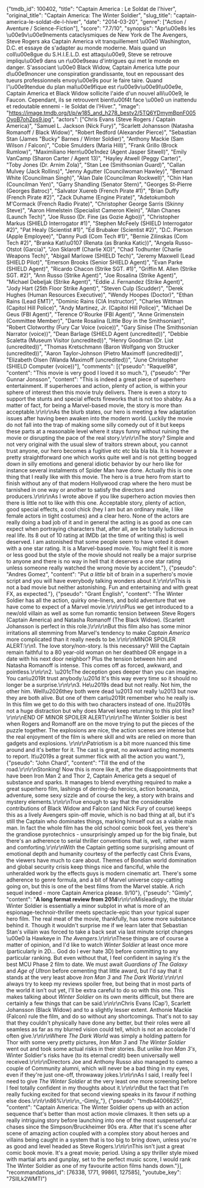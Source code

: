 {"tmdb_id": 100402, "title": "Captain America : Le Soldat de l'hiver", "original_title": "Captain America: The Winter Soldier", "slug_title": "captain-america-le-soldat-de-l-hiver", "date": "2014-03-20", "genre": ["Action / Aventure / Science-Fiction"], "score": "7.7/10", "synopsis": "Apr\u00e8s les \u00e9v\u00e9nements cataclysmiques de New York de The Avengers, Steve Rogers aka Captain America vit tranquillement \u00e0 Washington, D.C. et essaye de s'adapter au monde moderne. Mais quand un coll\u00e8gue du S.H.I.E.L.D. est attaqu\u00e9, Steve se retrouve impliqu\u00e9 dans un r\u00e9seau d'intrigues qui met le monde en danger. S'associant \u00e0 Black Widow, Captain America lutte pour d\u00e9noncer une conspiration grandissante, tout en repoussant des tueurs professionnels envoy\u00e9s pour le faire taire. Quand l'\u00e9tendue du plan mal\u00e9fique est r\u00e9v\u00e9l\u00e9e, Captain America et Black Widow sollicite l'aide d'un nouvel alli\u00e9, le Faucon. Cependant, ils se retrouvent bient\u00f4t face \u00e0 un inattendu et redoutable ennemi - le Soldat de l'Hiver.", "image": "https://image.tmdb.org/t/p/w185_and_h278_bestv2/5TQ6YDmymBpnF005OyoB7ohZps9.jpg", "actors": ["Chris Evans (Steve Rogers / Captain America)", "Samuel L. Jackson (Nick Fury)", "Scarlett Johansson (Natasha Romanoff / Black Widow)", "Robert Redford (Alexander Pierce)", "Sebastian Stan (James \"Bucky\" Barnes / Winter Soldier)", "Anthony Mackie (Sam Wilson / Falcon)", "Cobie Smulders (Maria Hill)", "Frank Grillo (Brock Rumlow)", "Maximiliano Hern\u00e1ndez (Agent Jasper Sitwell)", "Emily VanCamp (Sharon Carter / Agent 13)", "Hayley Atwell (Peggy Carter)", "Toby Jones (Dr. Arnim Zola)", "Stan Lee (Smithsonian Guard)", "Callan Mulvey (Jack Rollins)", "Jenny Agutter (Councilwoman Hawley)", "Bernard White (Councilman Singh)", "Alan Dale (Councilman Rockwell)", "Chin Han (Councilman Yen)", "Garry Shandling (Senator Stern)", "Georges St-Pierre (Georges Batroc)", "Salvator Xuereb (French Pirate #1)", "Brian Duffy (French Pirate #2)", "Zack Duhame (Engine Pirate)", "Adetokumboh M'Cormack (French Radio Pirate)", "Christopher George Sarris (Skinny Steve)", "Aaron Himelstein (Specialist Cameron Klein)", "Allan Chanes (Launch Tech)", "Joe Russo (Dr. Fine (as Gozie Agbo))", "Christopher Markus (SHIELD Interrogator #1)", "Stephen McFeely (SHIELD Interrogator #2)", "Pat Healy (Scientist #1)", "Ed Brubaker (Scientist #2)", "D.C. Pierson (Apple Employee)", "Danny Pudi (Com Tech #1)", "Bernie Zilinskas (Com Tech #2)", "Branka Kati\u0107 (Renata (as Branka Katic))", "Angela Russo-Otstot (Garcia)", "Jon Sklaroff (Charlie XO)", "Chad Todhunter (Charlie Weapons Tech)", "Abigail Marlowe (SHIELD Tech)", "Jeremy Maxwell (Lead SHIELD Pilot)", "Emerson Brooks (Senior SHIELD Agent)", "Evan Parke (SHIELD Agent)", "Ricardo Chacon (Strike SGT. #1)", "Griffin M. Allen (Strike SGT. #2)", "Ann Russo (Strike Agent)", "Joe Rosalina (Strike Agent)", "Michael Debeljak (Strike Agent)", "Eddie J. Fernandez (Strike Agent)", "Jody Hart (25th Floor Strike Agent)", "Steven Culp (Scudder)", "Derek Hughes (Human Resources Executive)", "Wendy Hoopes (Doctor)", "Ethan Rains (Lead EMT)", "Dominic Rains (CIA Instructor)", "Charles Wittman (Capitol Hill Police)", "Andy Martinez, Jr. (Capitol Hill Police)", "Michael De Geus (FBI Agent)", "Terence O'Rourke (FBI Agent)", "Anne Grimenstein (Committee Member)", "Dante Rosalina (Little Boy in the Smithsonian)", "Robert Clotworthy (Fury Car Voice (voice))", "Gary Sinise (The Smithsonian Narrator (voice))", "Dean Barlage (SHIELD Agent (uncredited))", "Debbie Scaletta (Museum Visitor (uncredited))", "Henry Goodman (Dr. List (uncredited))", "Thomas Kretschmann (Baron Wolfgang von Strucker (uncredited))", "Aaron Taylor-Johnson (Pietro Maximoff (uncredited))", "Elizabeth Olsen (Wanda Maximoff (uncredited))", "June Christopher (SHIELD Computer (voice))"], "comments": [{"pseudo": "Raquel98", "content": "This movie is very good I loved it so much."}, {"pseudo": "Per Gunnar Jonsson", "content": "This is indeed a great piece of superhero entertainment. If superheroes and action, plenty of action, is within your sphere of interest then this movie truly delivers. There is even a story to support the stunts and special effects fireworks that is not too shabby. As a matter of fact, for being a Marvel-based movie, the story is more than acceptable.\r\n\r\nAs the blurb states, our hero is meeting a few adaptation issues after having been awaken into the modern world. Luckily the movie do not fall into the trap of making some silly comedy out of it but keeps these parts at a reasonable level where it stays funny without ruining the movie or disrupting the pace of the real story.\r\n\r\nThe story? Simple and not very original with the usual slew of traitors strewn about, you cannot trust anyone, our hero becomes a fugitive etc etc bla bla bla. It is however a pretty straightforward one which works quite well and is not getting bogged down in silly emotions and general idiotic behavior by our hero like for instance several instalments of Spider Man have done. Actually this is one thing that I really like with this movie. The hero is a true hero from start to finish without any of that modern Hollywood crap where the hero must be tarnished in one way or another to satisfy the directors and producers.\r\n\r\nAs I wrote above if you like superhero action movies then there is little not to like with this one. Acceptable story, plenty of action, good special effects, a cool chick (hey I am but an ordinary male, I like female actors in tight costumes) and a clear hero. None of the actors are really doing a bad job of it and in general the acting is as good as one can expect when portraying characters that, after all, are be totally ludicrous in real life. Its 8 out of 10 rating at IMDb (at the time of writing this) is well deserved. I am astonished that some people seem to have voted it down with a one star rating. It is a Marvel-based movie. You might feel it is more or less good but the style of the movie should not really be a major surprise to anyone and there is no way in hell that it deserves a one star rating unless someone really watched the wrong movie by accident."}, {"pseudo": "Andres Gomez", "content": "Put *a little* bit of brain in a superhero's movie script and you will have everybody talking wonders about it.\r\n\r\nThis is not a bad movie but neither astonishing. Fun and entertaining and with great FX, as expected."}, {"pseudo": "Grant English", "content": "The Winter Soldier has all the action, quirky one-liners, and bold adventure that we have come to expect of a Marvel movie.\r\n\r\nPlus we get introduced to a new/old villain as well as some fun romantic tension between Steve Rogers (Captain America) and Natasha Romanoff (The Black Widow).  (Scarlett Johansson is perfect in this role.)\r\n\r\nBut this film also has some minor irritations all stemming from Marvel's tendency to make _Captain America_ more complicated than it really needs to be.\r\n\r\nMINOR SPOILER ALERT:\r\n1. The love story/non-story.  Is this necessary? Will the Captain remain faithful to a 80 year-old woman on her deathbed OR engage in a date with his next door neighbor?  Plus the tension between him and Natasha Romanoff is intense.  This comes off as forced, awkward, and pointless.\r\n\r\n2. \u201cThe deception goes deeper than you can imagine. You can\u2019t trust anybody.\u201d  It's this way every time so it should no longer be a surprise.\r\n\r\n3. He\u2019s dead but not really. Not him, the other him. Well\u2026they both were dead \u2013 not really \u2013 but now they are both alive. But one of them can\u2019t remember who he really is. In this film we get to do this with two characters instead of one.  It\u2019s not a huge distraction but why does Marvel keep returning to this plot line? \r\n\r\nEND OF MINOR SPOILER ALERT\r\n\r\nThe Winter Soldier is best when Rogers and Romanoff are on the move trying to put the pieces of the puzzle together. The explosions are nice, the action scenes are intense but the real enjoyment of the film is where skill and wits are relied on more than gadgets and explosions. \r\n\r\nPatriotism is a bit more nuanced this time around and it's better for it.  The cast is great, no awkward acting moments to report. It\u2019s a great summer flick with all the action you want."}, {"pseudo": "John Chard", "content": "Till the end of the road.\r\n\r\nStonking! Now this is more like it, after the disappointments that have been Iron Man 2 and Thor 2, Captain America gets a sequel of substance and sparks. It manages to blend everything required to make a great superhero film, lashings of derring-do heroics, action bonanza, adventure, some sexy sizzle and of course the key, a story with brains and mystery elements.\r\n\r\nTrue enough to say that the considerable contributions of Black Widow and Falcon (and Nick Fury of course) keeps this as a lively Avengers spin-off movie, which is no bad thing at all, but it's still the Captain who dominates things, marking himself out as a viable main man. In fact the whole film has the old school comic book feel, yes there's the grandiose pyrotechnics - unsurprisingly amped up for the big finale, but there's an adherence to serial thriller conventions that is, well, rather warm and comforting.\r\n\r\nWith the Captain getting some surprising amount of emotional depth and humanity courtesy of the perfectly cast Chris Evans, the viewers have much to care about. Themes of Bondian world domination and global security crisis keep things nice and fanciful, while the unheralded work by the effects guys is modern cinematic art. There's some adherence to genre formula, and a bit of Marvel universe copy-catting going on, but this is one of the best films from the Marvel stable. A rich sequel indeed - more Captain America please. 9/10"}, {"pseudo": "Gimly", "content": "**A long format review from 2014**\r\n\r\nMisleadingly, the titular Winter Soldier is essentially a minor subplot in what is more of an espionage-technoir-thriller meets spectacle-epic than your typical super hero film. The real meat of the movie, thankfully, has some more substance behind it. Though it wouldn't surprise me if we learn later that Sebastian Stan's villain was forced to take a back seat via last minute script changes \u00e0 la Hawkeye in _The Avengers_.\r\n\r\nThese things are of course a matter of opinion, and I'd like to watch _Winter Soldier_ at least once more (particularly in 2D... God do I ever hate 3D) before committing to any particular ranking. But even without that, I feel confident in saying it's the best MCU Phase 2 film to date. We must await _Guardians of The Galaxy_ and _Age of Ultron_ before cementing that little award, but I'd say that it stands at the very least above _Iron Man 3_ and _The Dark World_.\r\n\r\nI always try to keep my reviews spoiler free, but being that in most parts of the world it isn't out yet, I'll be extra careful to do so with this one. This makes talking about _Winter Soldier_ on its own merits difficult, but there are certainly a few things that can be said.\r\n\r\nChris Evans (Cap'), Scarlett Johansson (Black Widow) and to a slightly lesser extent. Anthonie Mackie (Falcon) rule the film, and do so without any shortcomings. That's not to say that they couldn't physically have done any better, but their roles were all seamless as far as my blurred vision could tell, which is not an accolade I'd often give.\r\n\r\nWhere _The Dark World_ was simply a holding pattern for Thor with some very pretty pictures, _Iron Man 3_ and _The Winter Soldier_ went out and took some actual risks in their stories. But unlike _Iron Man 3's_, Winter Soldier's risks have (to its eternal credit) been universally well received.\r\n\r\nDirectors Joe and Anthony Russo also managed to cameo a couple of Community alumni, which will never be a bad thing in my eyes, even if they're just one-off, throwaway jokes.\r\n\r\nAs I said, I really feel I need to give _The Winter Soldier_ at the very least one more screening before I feel totally confident in my thoughts about it.\r\n\r\nBut the fact that I'm really fucking excited for that second viewing speaks in its favour if nothing else does.\r\n\r\n86%\r\n\r\n_-Gimly_"}, {"pseudo": "tmdb44006625", "content": "Captain America: The Winter Soldier opens up with an action sequence that's better than most action movie climaxes. It then sets up a really intriguing story before launching into one of the most suspenseful car chases since the Simpson/Bruckheimer 90s era. After that it's scene after scene of amazing action coupled with a complex story about heroes and villains being caught in a system that is too big to bring down, unless you're as good and level headed as Steve Rogers.\r\n\r\nThis isn't just a great comic book movie. It's a great movie; period. Using a spy thriller style mixed with martial arts and gunplay, set to the perfect music score, I would rank The Winter Soldier as one of my favourite action films hands down."}], "recommandations_id": [76338, 1771, 99861, 127585], "youtube_key": "7SlILk2WMTI"}